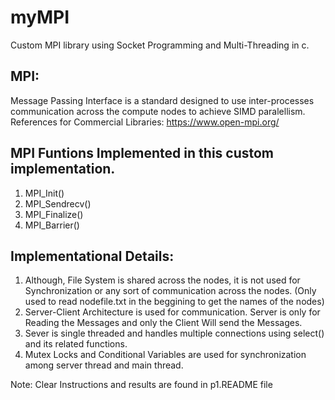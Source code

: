 # myMPI
Custom MPI library using Socket Programming and Multi-Threading in c.

## MPI: 
Message Passing Interface is a standard designed to use inter-processes communication across the compute nodes to achieve SIMD paralellism. References for Commercial Libraries: https://www.open-mpi.org/

## MPI Funtions Implemented in this custom implementation.
1) MPI_Init()
2) MPI_Sendrecv()
3) MPI_Finalize()
4) MPI_Barrier()

## Implementational Details:
1) Although, File System is shared across the nodes, it is not used for Synchronization or any sort of communication across the nodes. (Only used to read nodefile.txt in the beggining to get the names of the nodes)
2) Server-Client Architecture is used for communication. Server is only for Reading the Messages and only the Client Will send the Messages.
3) Sever is single threaded and handles multiple connections using select() and its related functions.
4) Mutex Locks and Conditional Variables are used for synchronization among server thread and main thread.

Note: Clear Instructions and results are found in p1.README file
